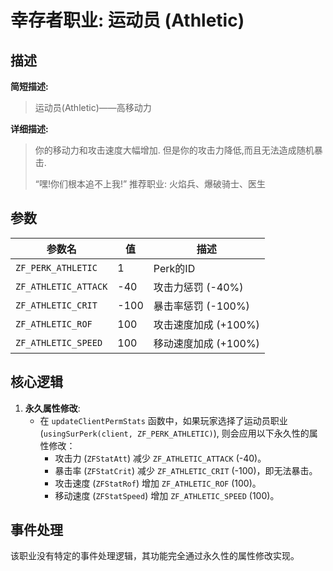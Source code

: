 # 幸存者职业: 运动员 (Athletic)

## 描述

**简短描述:**
> 运动员(Athletic)——高移动力

**详细描述:**
> 你的移动力和攻击速度大幅增加. 
> 但是你的攻击力降低,而且无法造成随机暴击. 
> 
> “嘿!你们根本追不上我!” 
> 推荐职业: 火焰兵、爆破骑士、医生

## 参数

| 参数名 | 值 | 描述 |
| --- | --- | --- |
| `ZF_PERK_ATHLETIC` | 1 | Perk的ID |
| `ZF_ATHLETIC_ATTACK` | -40 | 攻击力惩罚 (-40%) |
| `ZF_ATHLETIC_CRIT` | -100 | 暴击率惩罚 (-100%) |
| `ZF_ATHLETIC_ROF` | 100 | 攻击速度加成 (+100%) |
| `ZF_ATHLETIC_SPEED` | 100 | 移动速度加成 (+100%) |

## 核心逻辑

1.  **永久属性修改**:
    *   在 `updateClientPermStats` 函数中，如果玩家选择了运动员职业 (`usingSurPerk(client, ZF_PERK_ATHLETIC)`), 则会应用以下永久性的属性修改：
        *   攻击力 (`ZFStatAtt`) 减少 `ZF_ATHLETIC_ATTACK` (-40)。
        *   暴击率 (`ZFStatCrit`) 减少 `ZF_ATHLETIC_CRIT` (-100)，即无法暴击。
        *   攻击速度 (`ZFStatRof`) 增加 `ZF_ATHLETIC_ROF` (100)。
        *   移动速度 (`ZFStatSpeed`) 增加 `ZF_ATHLETIC_SPEED` (100)。

## 事件处理

该职业没有特定的事件处理逻辑，其功能完全通过永久性的属性修改实现。
